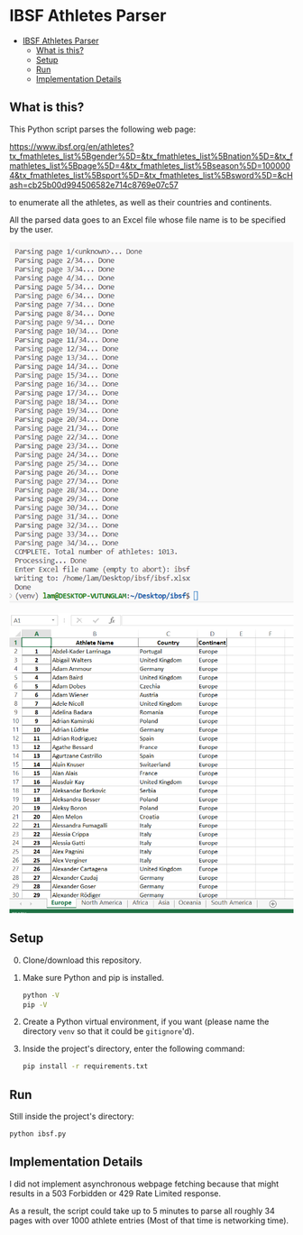 # IBSF Athletes Parser

- [IBSF Athletes Parser](#ibsf-athletes-parser)
  - [What is this?](#what-is-this)
  - [Setup](#setup)
  - [Run](#run)
  - [Implementation Details](#implementation-details)

## What is this?

This Python script parses the following web page:

<https://www.ibsf.org/en/athletes?tx_fmathletes_list%5Bgender%5D=&tx_fmathletes_list%5Bnation%5D=&tx_fmathletes_list%5Bpage%5D=4&tx_fmathletes_list%5Bseason%5D=1000004&tx_fmathletes_list%5Bsport%5D=&tx_fmathletes_list%5Bsword%5D=&cHash=cb25b00d994506582e714c8769e07c57>

to enumerate all the athletes, as well as their
countries and continents.

All the parsed data goes to an Excel file whose
file name is to be specified by the user.

![Screenshot of the program running in terminal](./docs/images/screenshot-terminal.png)

![Screenshot of the generated Excel file](./docs/images/screenshot-excel.png)

## Setup

0. Clone/download this repository.

1. Make sure Python and pip is installed.

   ```sh
   python -V
   pip -V
   ```

2. Create a Python virtual environment,
   if you want (please name the directory
   `venv` so that it could be `gitignore`'d).

3. Inside the project's directory, enter the
   following command:

   ```sh
   pip install -r requirements.txt
   ```

## Run

Still inside the project's directory:

```sh
python ibsf.py
```

## Implementation Details

I did not implement asynchronous webpage
fetching because that might results in
a 503 Forbidden or 429 Rate Limited
response.

As a result, the script could take up to
5 minutes to parse all roughly 34 pages
with over 1000 athlete entries (Most of
that time is networking time).
